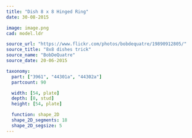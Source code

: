 ```yaml
---
title: "Dish 8 x 8 Hinged Ring"
date: 30-08-2015

image: image.png
cad: model.ldr

source_url: "https://www.flickr.com/photos/bobdequatre/19890912805/"
source_title: "8x8 dishes trick"
source_name: "BobDeQuatre"
source_date: 20-06-2015 

taxonomy:
  part: ["3961", "44301a", "44302a"]
  partcount: 90

  width: [54, plate]
  depth: [8, stud]
  height: [54, plate]

  function: shape_2D
  shape_2D_segments: 18
  shape_2D_segsize: 5
---
```

